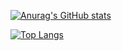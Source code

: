 



[![Anurag's GitHub stats](https://github-readme-stats.vercel.app/api?username=ZiyangQian)](https://github.com/ZiyangQian?tab=repositories)

[![Top Langs](https://github-readme-stats.vercel.app/api/top-langs/?username=ZiyangQian&layout=compact)](https://github.com/anuraghazra/github-readme-stats)
